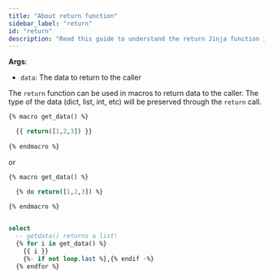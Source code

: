 ```yaml
---
title: "About return function"
sidebar_label: "return"
id: "return"
description: "Read this guide to understand the return Jinja function in dbt."
---
```


__Args__:

 * `data`: The data to return to the caller

The `return` function can be used in macros to return data to the caller. The type of the data (dict, list, int, etc) will be preserved through the `return` call.

<File name='macros/get_data.sql'>

```sql
{% macro get_data() %}

  {{ return([1,2,3]) }}
  
{% endmacro %}
```

</File>

or

<File name='macros/get_data.sql'>

```sql
{% macro get_data() %}

  {% do return([1,2,3]) %}
  
{% endmacro %}
```

</File>


<File name='models/my_model.sql'>

```sql

select
  -- getdata() returns a list!
  {% for i in get_data() %}
    {{ i }}
    {%- if not loop.last %},{% endif -%}
  {% endfor %}
```

</File>
